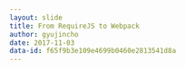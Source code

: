 ```yaml
---
layout: slide
title: From RequireJS to Webpack
author: gyujincho
date: 2017-11-03
data-id: f65f9b3e109e4699b0460e2813541d8a
---
```


